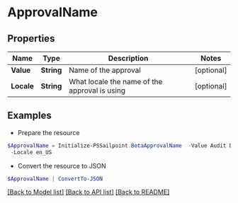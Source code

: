 # ApprovalName
## Properties

Name | Type | Description | Notes
------------ | ------------- | ------------- | -------------
**Value** | **String** | Name of the approval | [optional] 
**Locale** | **String** | What locale the name of the approval is using | [optional] 

## Examples

- Prepare the resource
```powershell
$ApprovalName = Initialize-PSSailpoint.BetaApprovalName  -Value Audit DB Access `
 -Locale en_US
```

- Convert the resource to JSON
```powershell
$ApprovalName | ConvertTo-JSON
```

[[Back to Model list]](../README.md#documentation-for-models) [[Back to API list]](../README.md#documentation-for-api-endpoints) [[Back to README]](../README.md)

